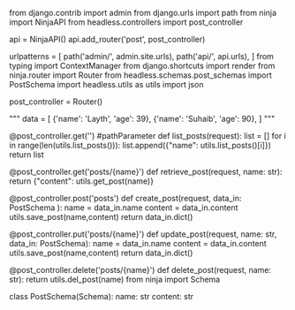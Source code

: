 from django.contrib import admin
from django.urls import path
from ninja import NinjaAPI
from headless.controllers import post_controller

api = NinjaAPI()
api.add_router('post', post_controller)

urlpatterns = [
    path('admin/', admin.site.urls),
    path('api/', api.urls),
]
from typing import ContextManager
from django.shortcuts import render
from ninja.router import Router
from headless.schemas.post_schemas import PostSchema
import headless.utils as utils
import json

post_controller = Router()

"""
data = [
    {'name': 'Layth', 'age': 39},
    {'name': 'Suhaib', 'age': 90},
]
"""

@post_controller.get('') #pathParameter
def list_posts(request):
    list = []
    for i in range(len(utils.list_posts())):
        list.append({"name": utils.list_posts()[i]})
    return list




@post_controller.get('posts/{name}') 
def retrieve_post(request, name: str):
    return {"content": utils.get_post(name)} 


@post_controller.post('posts') 
def create_post(request, data_in: PostSchema ):
    name = data_in.name
    content = data_in.content
    utils.save_post(name,content)
    return data_in.dict()

@post_controller.put('posts/{name}')
def update_post(request, name: str, data_in: PostSchema):
    name = data_in.name
    content = data_in.content
    utils.save_post(name,content)
    return data_in.dict()


@post_controller.delete('posts/{name}')
def delete_post(request, name: str):
    return utils.del_post(name)
    from ninja import Schema

class PostSchema(Schema):
    name: str
    content: str
